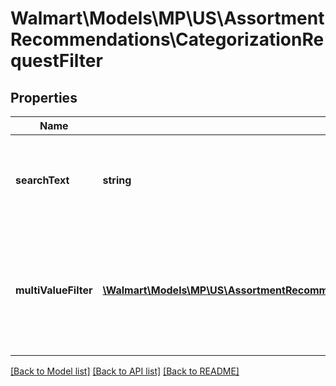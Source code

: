 # Walmart\Models\MP\US\AssortmentRecommendations\CategorizationRequestFilter

## Properties

Name | Type | Description | Notes
------------ | ------------- | ------------- | -------------
**searchText** | **string** | To filter with a search text having a word that can be part of the categorization data. | [optional]
**multiValueFilter** | [**\Walmart\Models\MP\US\AssortmentRecommendations\MultiValueFilterCriteriaForCategorization[]**](MultiValueFilterCriteriaForCategorization.md) | Filters based on multiple values associated with a specific parameter.  No parameter should be repeated. | [optional]


[[Back to Model list]](./) [[Back to API list]](../../../../../README.md#supported-apis) [[Back to README]](../../../../../README.md)
